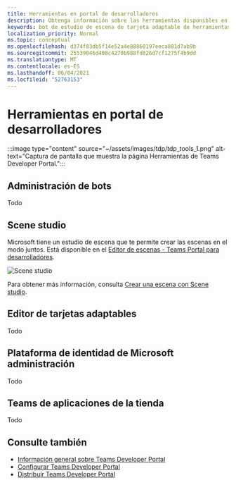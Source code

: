 ```yaml
---
title: Herramientas en portal de desarrolladores
description: Obtenga información sobre las herramientas disponibles en el Portal de desarrolladores.
keywords: bot de estudio de escena de tarjeta adaptable de herramientas
localization_priority: Normal
ms.topic: conceptual
ms.openlocfilehash: d374f83db5f14e52a4e88860197eeca881d7ab9b
ms.sourcegitcommit: 25539046d408c4270b988fd826d7cf1275f4b9dd
ms.translationtype: MT
ms.contentlocale: es-ES
ms.lasthandoff: 06/04/2021
ms.locfileid: "52763153"
---
```

# <a name="tools-in-developer-portal"></a>Herramientas en portal de desarrolladores

:::image type="content" source="~/assets/images/tdp/tdp_tools_1.png" alt-text="Captura de pantalla que muestra la página Herramientas de Teams Developer Portal.":::

## <a name="bot-management"></a>Administración de bots

Todo

## <a name="scene-studio"></a>Scene studio

Microsoft tiene un estudio de escena que te permite crear las escenas en el modo juntos. Está disponible en el [Editor de escenas - Teams Portal para desarrolladores](https://dev.teams.microsoft.com/scenes).

![Scene studio](~/assets/images/apps-in-meetings/scene-design-studio.png)

Para obtener más información, consulta [Crear una escena con Scene studio](../apps-in-teams-meetings/teams-together-mode.md#build-a-scene-using-the-scene-studio).

## <a name="adaptive-card-editor"></a>Editor de tarjetas adaptables

Todo

## <a name="microsoft-identity-platform-management"></a>Plataforma de identidad de Microsoft administración

Todo

## <a name="teams-store-app-validation"></a>Teams de aplicaciones de la tienda

Todo

## <a name="see-also"></a>Consulte también

* [Información general sobre Teams Developer Portal](~/concepts/build-and-test/teams-developer-portal.md)
* [Configurar Teams Developer Portal](~/concepts/tdp-configuration.md)
* [Distribuir Teams Developer Portal](~/concepts/tdp-distribute.md)
